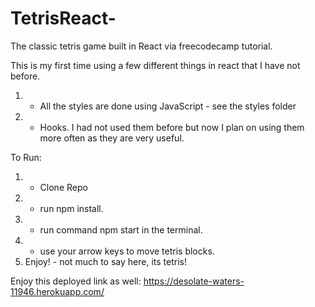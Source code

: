 # TetrisReact-
The classic tetris game built in React via freecodecamp tutorial.

This is my first time using a few different things in react that I have not before.
1. - All the styles are done using JavaScript - see the styles folder
2. - Hooks. I had not used them before but now I plan on using them more often as they are very useful.

To Run:
1. - Clone Repo
2. - run npm install.
3.  - run command npm start in the terminal.
4. - use your arrow keys to move tetris blocks.
3. Enjoy! - not much to say here, its tetris!  

Enjoy this deployed link as well: https://desolate-waters-11946.herokuapp.com/
